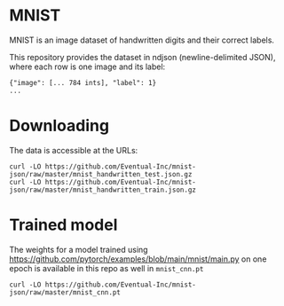 # MNIST

MNIST is an image dataset of handwritten digits and their correct labels.

This repository provides the dataset in ndjson (newline-delimited JSON), where each row is one image and its label:

```
{"image": [... 784 ints], "label": 1}
...
```

# Downloading

The data is accessible at the URLs:

```
curl -LO https://github.com/Eventual-Inc/mnist-json/raw/master/mnist_handwritten_test.json.gz
curl -LO https://github.com/Eventual-Inc/mnist-json/raw/master/mnist_handwritten_train.json.gz
```

# Trained model

The weights for a model trained using https://github.com/pytorch/examples/blob/main/mnist/main.py on one epoch is available in this repo as well in `mnist_cnn.pt`

```
curl -LO https://github.com/Eventual-Inc/mnist-json/raw/master/mnist_cnn.pt
```

